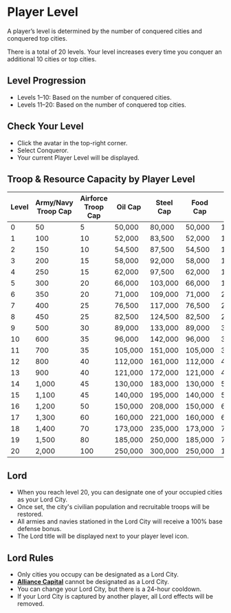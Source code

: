 # Player Level

A player’s level is determined by the number of conquered cities and conquered top cities.

There is a total of 20 levels. Your level increases every time you conquer an additional 10 cities or top cities.

## Level Progression
- Levels 1–10: Based on the number of conquered cities.
- Levels 11–20: Based on the number of conquered top cities.

## Check Your Level
- Click the avatar in the top-right corner.
- Select Conqueror.
- Your current Player Level will be displayed.

## Troop & Resource Capacity by Player Level

| Level | Army/Navy Troop Cap | Airforce Troop Cap | Oil Cap | Steel Cap | Food Cap | Rare Cap | Uranium Cap | Gold Cap |
|-------|----------------------|--------------------|---------|-----------|----------|----------|-------------|----------|
| 0     | 50                   | 5                  | 50,000  | 80,000    | 50,000   | 10,000   | 5,000       | 100,000  |
| 1     | 100                  | 10                 | 52,000  | 83,500    | 52,000   | 11,500   | 5,500       | 105,000  |
| 2     | 150                  | 10                 | 54,500  | 87,500    | 54,500   | 12,900   | 6,000       | 115,000  |
| 3     | 200                  | 15                 | 58,000  | 92,000    | 58,000   | 14,500   | 6,500       | 125,000  |
| 4     | 250                  | 15                 | 62,000  | 97,500    | 62,000   | 16,500   | 7,000       | 140,000  |
| 5     | 300                  | 20                 | 66,000  | 103,000   | 66,000   | 18,900   | 7,500       | 160,000  |
| 6     | 350                  | 20                 | 71,000  | 109,000   | 71,000   | 21,500   | 8,000       | 185,000  |
| 7     | 400                  | 25                 | 76,500  | 117,000   | 76,500   | 24,200   | 8,500       | 205,000  |
| 8     | 450                  | 25                 | 82,500  | 124,500   | 82,500   | 27,000   | 9,000       | 235,000  |
| 9     | 500                  | 30                 | 89,000  | 133,000   | 89,000   | 30,500   | 9,500       | 265,000  |
| 10    | 600                  | 35                 | 96,000  | 142,000   | 96,000   | 34,000   | 10,000      | 300,000  |
| 11    | 700                  | 35                 | 105,000 | 151,000   | 105,000  | 37,500   | 11,500      | 335,000  |
| 12    | 800                  | 40                 | 112,000 | 161,000   | 112,000  | 41,500   | 13,000      | 370,000  |
| 13    | 900                  | 40                 | 121,000 | 172,000   | 121,000  | 46,000   | 14,500      | 410,000  |
| 14    | 1,000                | 45                 | 130,000 | 183,000   | 130,000  | 50,500   | 16,000      | 455,000  |
| 15    | 1,100                | 45                 | 140,000 | 195,000   | 140,000  | 55,500   | 18,000      | 495,000  |
| 16    | 1,200                | 50                 | 150,000 | 208,000   | 150,000  | 60,500   | 20,000      | 540,000  |
| 17    | 1,300                | 60                 | 160,000 | 221,000   | 160,000  | 66,000   | 22,000      | 590,000  |
| 18    | 1,400                | 70                 | 173,000 | 235,000   | 173,000  | 72,000   | 24,000      | 640,000  |
| 19    | 1,500                | 80                 | 185,000 | 250,000   | 185,000  | 78,000   | 26,000      | 690,000  |
| 20    | 2,000                | 100                | 250,000 | 300,000   | 250,000  | 100,000  | 30,000      | 750,000  |


## Lord
- When you reach level 20, you can designate one of your occupied cities as your Lord City.
- Once set, the city's civilian population and recruitable troops will be restored.
- All armies and navies stationed in the Lord City will receive a 100% base defense bonus.
- The Lord title will be displayed next to your player level icon.

## Lord Rules
- Only cities you occupy can be designated as a Lord City.
- **[Alliance Capital](../alliances/capital.md)** cannot be designated as a Lord City.
- You can change your Lord City, but there is a 24-hour cooldown.
- If your Lord City is captured by another player, all Lord effects will be removed.